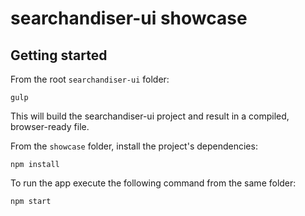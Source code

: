 # searchandiser-ui showcase

## Getting started

From the root `searchandiser-ui` folder:

```shell
gulp
```

This will build the searchandiser-ui project and result in a compiled,
browser-ready file.

From the `showcase` folder, install the project's dependencies:

```shell
npm install
```

To run the app execute the following command from the same folder:

```shell
npm start
```
